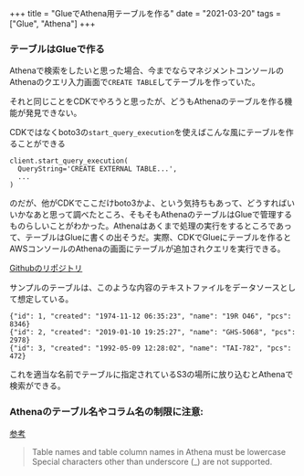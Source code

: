 +++
title = "GlueでAthena用テーブルを作る"
date = "2021-03-20"
tags = ["Glue", "Athena"]
+++

### テーブルはGlueで作る

Athenaで検索をしたいと思った場合、今までならマネジメントコンソールのAthenaのクエリ入力画面で`CREATE TABLE`してテーブルを作っていた。

それと同じことをCDKでやろうと思ったが、どうもAthenaのテーブルを作る機能が発見できない。

CDKではなくboto3の`start_query_execution`を使えばこんな風にテーブルを作ることができる
```
client.start_query_execution(
  QueryString='CREATE EXTERNAL TABLE...',
  ...
)
```
のだが、他がCDKでここだけboto3かよ、という気持ちもあって、どうすればいいかなあと思って調べたところ、そもそもAthenaのテーブルはGlueで管理するものらしいことがわかった。Athenaはあくまで処理の実行をするところであって、テーブルはGlueに書くの出そうだ。実際、CDKでGlueにテーブルを作るとAWSコンソールのAthenaの画面にテーブルが追加されクエリを実行できる。

[Githubのリポジトリ](https://github.com/suzukiken/cdkgluetable)

サンプルのテーブルは、このような内容のテキストファイルをデータソースとして想定している。
```
{"id": 1, "created": "1974-11-12 06:35:23", "name": "19R O46", "pcs": 8346}
{"id": 2, "created": "2019-01-10 19:25:27", "name": "GHS-5068", "pcs": 2978}
{"id": 3, "created": "1992-05-09 12:28:02", "name": "TAI-782", "pcs": 472}
```

これを適当な名前でテーブルに指定されているS3の場所に放り込むとAthenaで検索ができる。

### Athenaのテーブル名やコラム名の制限に注意:

[参考](https://docs.aws.amazon.com/athena/latest/ug/tables-databases-columns-names.html)

> Table names and table column names in Athena must be lowercase
> Special characters other than underscore (_) are not supported. 

